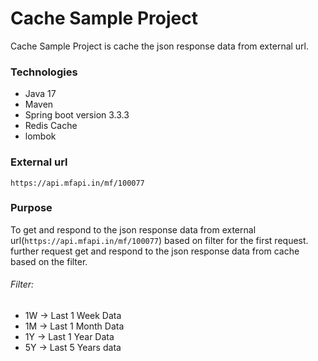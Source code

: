 # Cache Sample Project
Cache Sample Project is cache the json response data from external url.

### Technologies
* Java 17
* Maven
* Spring boot version 3.3.3
* Redis Cache
* lombok

### External url
`https://api.mfapi.in/mf/100077`

### Purpose
To get and respond to the json response data from external url(`https://api.mfapi.in/mf/100077`) based on filter for the first request.
further request get and respond to the json response data from cache based on the filter.
###### Filter:
* 1W -> Last 1 Week Data
* 1M -> Last 1 Month Data
* 1Y -> Last 1 Year Data
* 5Y -> Last 5 Years data